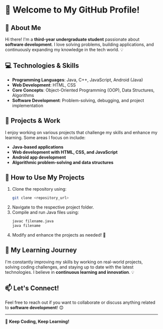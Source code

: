 # 👋 Welcome to My GitHub Profile!

## 🚀 About Me
Hi there! I'm a **third-year undergraduate student** passionate about **software development**. I love solving problems, building applications, and continuously expanding my knowledge in the tech world. 💡

## 💻 Technologies & Skills
- **Programming Languages**: Java, C++, JavaScript, Android (Java)
- **Web Development**: HTML, CSS
- **Core Concepts**: Object-Oriented Programming (OOP), Data Structures, Algorithms
- **Software Development**: Problem-solving, debugging, and project implementation

## 🎯 Projects & Work
I enjoy working on various projects that challenge my skills and enhance my learning. Some areas I focus on include:
- **Java-based applications**
- **Web development with HTML, CSS, and JavaScript**
- **Android app development**
- **Algorithmic problem-solving and data structures**

## 🔧 How to Use My Projects
1. Clone the repository using:
   ```sh
   git clone <repository_url>
   ```
2. Navigate to the respective project folder.
3. Compile and run Java files using:
   ```sh
   javac filename.java
   java filename
   ```
4. Modify and enhance the projects as needed! 🚀

## 🌟 My Learning Journey
I'm constantly improving my skills by working on real-world projects, solving coding challenges, and staying up to date with the latest technologies. I believe in **continuous learning and innovation**. 💡

## 📫 Let's Connect!
Feel free to reach out if you want to collaborate or discuss anything related to **software development**! 😊

---
🚀 **Keep Coding, Keep Learning!**

